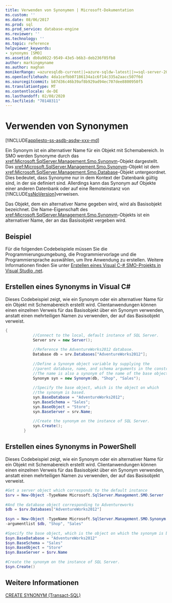 ```yaml
---
title: Verwenden von Synonymen | Microsoft-Dokumentation
ms.custom: ''
ms.date: 08/06/2017
ms.prod: sql
ms.prod_service: database-engine
ms.reviewer: ''
ms.technology: ''
ms.topic: reference
helpviewer_keywords:
- synonyms [SMO]
ms.assetid: db0a9022-9549-43e5-b6b3-deb236f05fb8
author: markingmyname
ms.author: maghan
monikerRange: =azuresqldb-current||=azure-sqldw-latest||>=sql-server-2016||=sqlallproducts-allversions||>=sql-server-linux-2017||=azuresqldb-mi-current
ms.openlocfilehash: 4da1cefbb07186134a1c6f14c335a2aacc507f6d
ms.sourcegitcommit: b87d36c46b39af8b929ad94ec707dee8800950f5
ms.translationtype: MT
ms.contentlocale: de-DE
ms.lasthandoff: 02/08/2020
ms.locfileid: "70148311"
---
```

# <a name="using-synonyms"></a>Verwenden von Synonymen
[!INCLUDE[appliesto-ss-asdb-asdw-xxx-md](../../../includes/appliesto-ss-asdb-asdw-xxx-md.md)]

  Ein Synonym ist ein alternativer Name für ein Objekt mit Schemabereich. In SMO werden Synonyme durch das <xref:Microsoft.SqlServer.Management.Smo.Synonym>-Objekt dargestellt. Das <xref:Microsoft.SqlServer.Management.Smo.Synonym>-Objekt ist dem <xref:Microsoft.SqlServer.Management.Smo.Database>-Objekt untergeordnet. Dies bedeutet, dass Synonyme nur in dem Kontext der Datenbank gültig sind, in der sie definiert sind. Allerdings kann das Synonym auf Objekte einer anderen Datenbank oder auf eine Remoteinstanz von [!INCLUDE[ssNoVersion](../../../includes/ssnoversion-md.md)]verweisen.  
  
 Das Objekt, dem ein alternativer Name gegeben wird, wird als Basisobjekt bezeichnet. Die Name-Eigenschaft des <xref:Microsoft.SqlServer.Management.Smo.Synonym>-Objekts ist ein alternativer Name, der an das Basisobjekt vergeben wird.  
  
## <a name="example"></a>Beispiel  
 Für die folgenden Codebeispiele müssen Sie die Programmierungsumgebung, die Programmiervorlage und die Programmiersprache auswählen, um Ihre Anwendung zu erstellen. Weitere Informationen finden Sie unter [Erstellen eines Visual C-&#35; SMO-Projekts in Visual Studio .net](../../../relational-databases/server-management-objects-smo/how-to-create-a-visual-csharp-smo-project-in-visual-studio-net.md).  
  
## <a name="creating-a-synonym-in-visual-c"></a>Erstellen eines Synonyms in Visual C#  
 Dieses Codebeispiel zeigt, wie ein Synonym oder ein alternativer Name für ein Objekt mit Schemabereich erstellt wird. Clientanwendungen können einen einzelnen Verweis für das Basisobjekt über ein Synonym verwenden, anstatt einen mehrteiligen Namen zu verwenden, der auf das Basisobjekt verweist.  
  
```csharp  
{  
            //Connect to the local, default instance of SQL Server.   
            Server srv = new Server();  
  
            //Reference the AdventureWorks2012 database.   
            Database db = srv.Databases["AdventureWorks2012"];  
  
            //Define a Synonym object variable by supplying the   
            //parent database, name, and schema arguments in the constructor.   
            //The name is also a synonym of the name of the base object.   
            Synonym syn = new Synonym(db, "Shop", "Sales");  
  
            //Specify the base object, which is the object on which   
            //the synonym is based.   
            syn.BaseDatabase = "AdventureWorks2012";  
            syn.BaseSchema = "Sales";  
            syn.BaseObject = "Store";  
            syn.BaseServer = srv.Name;  
  
            //Create the synonym on the instance of SQL Server.   
            syn.Create();  
        }  
```  
  
## <a name="creating-a-synonym-in-powershell"></a>Erstellen eines Synonyms in PowerShell  
 Dieses Codebeispiel zeigt, wie ein Synonym oder ein alternativer Name für ein Objekt mit Schemabereich erstellt wird. Clientanwendungen können einen einzelnen Verweis für das Basisobjekt über ein Synonym verwenden, anstatt einen mehrteiligen Namen zu verwenden, der auf das Basisobjekt verweist.  
  
```powershell  
#Get a server object which corresponds to the default instance  
$srv = New-Object -TypeName Microsoft.SqlServer.Management.SMO.Server  
  
#And the database object corresponding to Adventureworks  
$db = $srv.Databases["AdventureWorks2012"]  
  
$syn = New-Object -TypeName Microsoft.SqlServer.Management.SMO.Synonym `  
-argumentlist $db, "Shop", "Sales"  
  
#Specify the base object, which is the object on which the synonym is based.  
$syn.BaseDatabase = "AdventureWorks2012"  
$syn.BaseSchema = "Sales"  
$syn.BaseObject = "Store"  
$syn.BaseServer = $srv.Name  
  
#Create the synonym on the instance of SQL Server.  
$syn.Create()  
```  
  
## <a name="see-also"></a>Weitere Informationen  
 [CREATE SYNONYM &#40;Transact-SQL&#41;](../../../t-sql/statements/create-synonym-transact-sql.md)  
  
  
